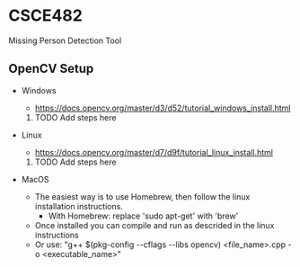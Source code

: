 # CSCE482
Missing Person Detection Tool


## OpenCV Setup
* Windows
  * https://docs.opencv.org/master/d3/d52/tutorial_windows_install.html
  1. TODO Add steps here
  
* Linux
  * https://docs.opencv.org/master/d7/d9f/tutorial_linux_install.html
  1. TODO Add steps here
  
* MacOS
  * The easiest way is to use Homebrew, then follow the linux installation instructions.
    * With Homebrew: replace 'sudo apt-get' with 'brew'
  * Once installed you can compile and run as descrided in the linux instructions 
  * Or use: "g++ $(pkg-config --cflags --libs opencv) <file_name>.cpp -o <executable_name>"

